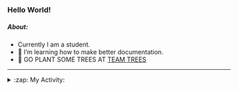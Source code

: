### Hello World!

##### About:
- Currently I am a student.
- 🌱 I’m learning how to make better documentation.
- 🌱 GO PLANT SOME TREES AT [TEAM TREES](https://teamtrees.org/)

---
<details>
  <summary>:zap: My Activity:</summary>
  
<!--START_SECTION:waka-->
![Code Time](http://img.shields.io/badge/Code%20Time-1%2C111%20hrs%203%20mins-blue)

**I'm a Night 🦉** 

```text
🌞 Morning                1375 commits        ██░░░░░░░░░░░░░░░░░░░░░░░   09.13 % 
🌆 Daytime                5228 commits        █████████░░░░░░░░░░░░░░░░   34.70 % 
🌃 Evening                4355 commits        ███████░░░░░░░░░░░░░░░░░░   28.91 % 
🌙 Night                  4107 commits        ███████░░░░░░░░░░░░░░░░░░   27.26 % 
```
📅 **I'm Most Productive on Wednesday** 

```text
Monday                   2290 commits        ████░░░░░░░░░░░░░░░░░░░░░   15.20 % 
Tuesday                  1834 commits        ███░░░░░░░░░░░░░░░░░░░░░░   12.17 % 
Wednesday                3546 commits        ██████░░░░░░░░░░░░░░░░░░░   23.54 % 
Thursday                 1901 commits        ███░░░░░░░░░░░░░░░░░░░░░░   12.62 % 
Friday                   1499 commits        ██░░░░░░░░░░░░░░░░░░░░░░░   09.95 % 
Saturday                 1359 commits        ██░░░░░░░░░░░░░░░░░░░░░░░   09.02 % 
Sunday                   2636 commits        ████░░░░░░░░░░░░░░░░░░░░░   17.50 % 
```


📊 **This Week I Spent My Time On** 

```text
🔥 Editors: 
VS Code                  13 hrs 25 mins      █████████████████████████   100.00 % 

🐱‍💻 Projects: 
praise                   8 hrs 30 mins       ████████████████░░░░░░░░░   63.37 % 
skillgraff               2 hrs 48 mins       █████░░░░░░░░░░░░░░░░░░░░   20.91 % 
CSF22                    2 hrs 6 mins        ████░░░░░░░░░░░░░░░░░░░░░   15.72 % 
```


 Last Updated on 19/04/2023 08:09:24 UTC
<!--END_SECTION:waka-->
</details>
